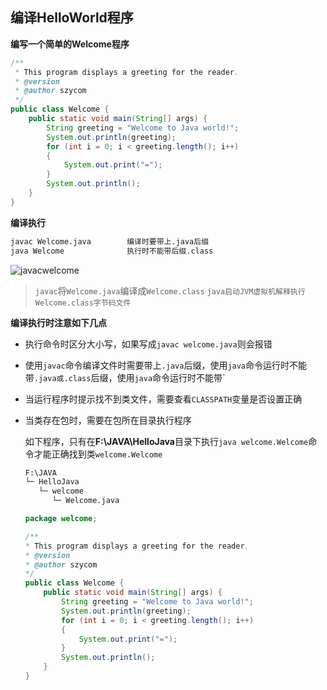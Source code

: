 ## 编译HelloWorld程序

**编写一个简单的Welcome程序**

```java
/**
 * This program displays a greeting for the reader.
 * @version 
 * @author szycom
 */
public class Welcome {
	public static void main(String[] args) {
		String greeting = "Welcome to Java world!";
		System.out.println(greeting);
		for (int i = 0; i < greeting.length(); i++)
		{
			System.out.print("=");
		}
		System.out.println();
	}
}
```

**编译执行**

```html
javac Welcome.java        编译时要带上.java后缀 
java Welcome              执行时不能带后缀.class
```
![javacwelcome](/pics/javacwelcome.PNG)

> `javac`将`Welcome.java`编译成`Welcome.class`
> `java启动JVM虚拟机解释执行Welcome.class字节码文件`

**编译执行时注意如下几点**

* 执行命令时区分大小写，如果写成`javac welcome.java`则会报错
* 使用`javac`命令编译文件时需要带上`.java`后缀，使用`java`命令运行时不能带`.java或.class`后缀，使用`java`命令运行时不能带`
* 当运行程序时提示找不到类文件，需要查看`CLASSPATH`变量是否设置正确
* 当类存在包时，需要在包所在目录执行程序

  如下程序，只有在**F:\JAVA\HelloJava**目录下执行`java welcome.Welcome`命令才能正确找到类`welcome.Welcome`

	```html
	F:\JAVA
	└─ HelloJava
	   └─ welcome
	      └─ Welcome.java
	```

	```java
	package welcome;

	/**
	* This program displays a greeting for the reader.
	* @version 
	* @author szycom
	*/
	public class Welcome {
		public static void main(String[] args) {
			String greeting = "Welcome to Java world!";
			System.out.println(greeting);
			for (int i = 0; i < greeting.length(); i++)
			{
				System.out.print("=");
			}
			System.out.println();
		}
	}
	```
